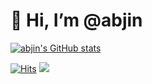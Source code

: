 # 👋 Hi, I’m @abjin


[![abjin's GitHub stats](https://github-readme-stats.vercel.app/api?username=abjin&show_icons=true&theme=dracula&count_private=true)](https://github.com/anuraghazra/github-readme-stats)

[![Hits](https://hits.seeyoufarm.com/api/count/incr/badge.svg?url=https%3A%2F%2Fgithub.com%2Fabjin&count_bg=%2379C83D&title_bg=%23555555&icon=&icon_color=%23E7E7E7&title=hits&edge_flat=false)](https://hits.seeyoufarm.com)
<a href="https://velog.io/@abjin/posts"><img src="https://img.shields.io/badge/My tech blog-A9BCF5?style=flat-square&logo=GitHub Sponsors&logoColor=white&link=https://velog.io/@abjin/posts"/></a>
